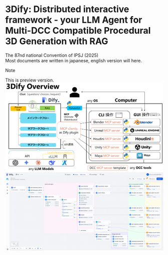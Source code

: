 # 3Dify: Distributed interactive framework - your LLM Agent for Multi-DCC Compatible Procedural 3D Generation with RAG
The 87nd national Convention of IPSJ (2025)<br>
Most documents are written in japanese, english version will here.
> [!Note]
> This is preview version.
![overview](./assets/3dify_overview.png)
![overview](./assets/3dify_main.png)
